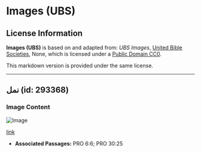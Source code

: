 # Images (UBS)

## License Information

**Images (UBS)** is based on and adapted from: _UBS Images_, [United Bible Societies](https://unitedbiblesocieties.org/), None, which is licensed under a [Public Domain CC0](https://creativecommons.org/public-domain/cc0/).

This markdown version is provided under the same license.



--------------------------------

## نمل (id: 293368)

### Image Content

![Image](https://cdn.aquifer.bible/aquifer-content/resources/Media/WEB-0032_ants.jpg)

[link](https://cdn.aquifer.bible/aquifer-content/resources/Media/WEB-0032_ants.jpg)

* **Associated Passages:** PRO 6:6; PRO 30:25

